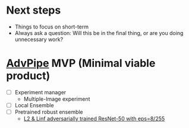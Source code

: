# Next steps
- Things to focus on short-term
- Always ask a question: Will this be in the final thing, or are you doing unnecessary work?

# [AdvPipe](https://orgpad.com/o/CVsE8-rLlK4aqPfvPU7e1s?token=ArhyNPBrZJv7_VveqVC7U7) MVP (Minimal viable product)
- [ ] Experiment manager
    - Multiple-Image experiment
- [ ] Local Ensemble
- [ ] Pretrained robust ensemble
    - [L2 & Linf adversarially trained ResNet-50 with eps=8/255 ](https://github.com/MadryLab/robustness)



